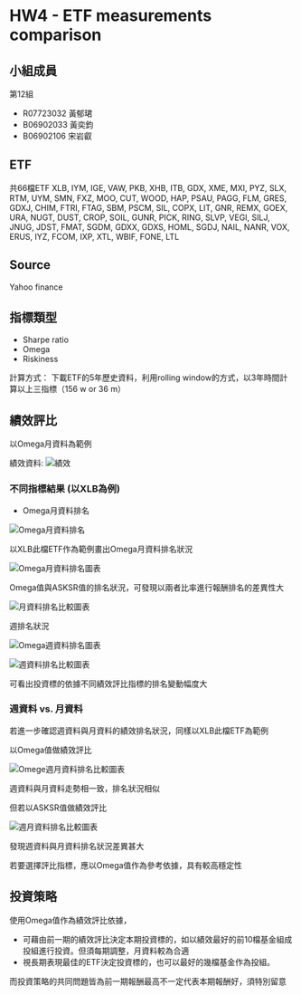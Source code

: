 # HW4 - ETF measurements comparison


## 小組成員
第12組
- R07723032 黃郁珺
- B06902033 黃奕鈞
- B06902106 宋岩叡


## ETF
共66檔ETF
XLB, IYM, IGE, VAW, PKB, XHB, ITB, GDX, XME, MXI, PYZ, SLX, RTM, UYM, SMN, FXZ, MOO, CUT, WOOD, HAP, PSAU, PAGG, FLM, GRES, GDXJ, CHIM, FTRI, FTAG, SBM, PSCM, SIL, COPX, LIT, GNR, REMX, GOEX, URA, NUGT, DUST, CROP, SOIL, GUNR, PICK, RING, SLVP, VEGI, SILJ, JNUG, JDST, FMAT, SGDM, GDXX, GDXS, HOML, SGDJ, NAIL, NANR, VOX, ERUS, IYZ, FCOM, IXP, XTL, WBIF, FONE, LTL


## Source
Yahoo finance

## 指標類型
* Sharpe ratio
* Omega
* Riskiness

計算方式： 下載ETF的5年歷史資料，利用rolling window的方式，以3年時間計算以上三指標（156 w or 36 m）

## 績效評比
以Omega月資料為範例

績效資料:
![績效](pic/mOmega.png)

### 不同指標結果 (以XLB為例) 

* Omega月資料排名

![Omega月資料排名](pic/mOmega_rank.png)

以XLB此檔ETF作為範例畫出Omega月資料排名狀況

![Omega月資料排名圖表](pic/mOmega_rank_plot.png)

Omega值與ASKSR值的排名狀況，可發現以兩者比率進行報酬排名的差異性大

![月資料排名比較圖表](pic/mm_comparison.png)


週排名狀況

![Omega週資料排名圖表](pic/mOmega_rank_plot.png)

![週資料排名比較圖表](pic/ww_comparison.png)

可看出投資標的依據不同績效評比指標的排名變動幅度大



### 週資料 vs. 月資料

若進一步確認週資料與月資料的績效排名狀況，同樣以XLB此檔ETF為範例

以Omega值做績效評比

![Omege週月資料排名比較圖表](pic/mw_Omega.png)

週資料與月資料走勢相一致，排名狀況相似

但若以ASKSR值做績效評比

![週月資料排名比較圖表](pic/mw_ASKSR.png)

發現週資料與月資料排名狀況差異甚大

若要選擇評比指標，應以Omega值作為參考依據，具有較高穩定性




## 投資策略
使用Omega值作為績效評比依據，
* 可藉由前一期的績效評比決定本期投資標的，如以績效最好的前10檔基金組成投組進行投資。但須每期調整，月資料較為合適
* 視長期表現最佳的ETF決定投資標的，也可以最好的幾檔基金作為投組。

而投資策略的共同問題皆為前一期報酬最高不一定代表本期報酬好，須特別留意